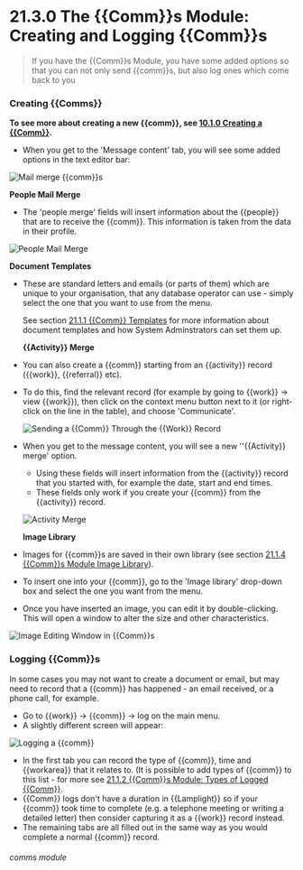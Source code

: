 # 21.3.0 The {{Comm}}s Module: Creating and Logging {{Comm}}s

> If you have the {{Comm}}s Module, you have some added options so that you can not only send {{comm}}s, but also log ones which come back to you 

### Creating {{Comms}}

**To see more about creating a new {{comm}}, see [10.1.0 Creating a {{Comm}}](/help/index/p/10.1.0).**

- When you  get to the 'Message content' tab, you will see some added options in the text editor bar:

![Mail merge {{comm}}s](21.3.0b.png)

   **People Mail Merge**

- The 'people merge' fields will insert information about the {{people}} that are to receive the {{comm}}. This information is taken from the data in their profile.

![People Mail Merge](21.3.0a.png)

   **Document Templates**

- These are standard letters and emails (or parts of them) which are unique to your organisation, that any database operator can use - simply select the one that you want to use from the menu.  
   
   See section [21.1.1  {{Comm}} Templates](/help/index/p/21.1.1) for more information about document templates and how System Adminstrators can set them up.

   **{{Activity}} Merge**

- You can also create a {{comm}} starting from an {{activity}} record ({{work}}, {{referral}} etc). 
- To do this, find the relevant record (for example by going to {{work}} -> view {{work}}), then click on the context menu button next to it (or right-click on the line in the table), and choose 'Communicate'.  
  
  ![Sending a {{Comm}} Through the {{Work}} Record](21.3.0c.png)
  
- When you get to the message content, you will see a new ''{{Activity}} merge' option. 
   - Using these fields will insert information from the {{activity}} record that you started with, for example the date, start and end times. 
   - These fields only work if you create your {{comm}} from the {{activity}} record.
  
  ![Activity Merge](2121.3.0d.png)
  
   **Image Library**

- Images for {{comm}}s are saved in their own library (see section [21.1.4  {{Comm}}s Module Image Library](/help/index/p/21.1.4)). 
- To insert one into your {{comm}}, go to the 'Image library' drop-down box and select the one you want from the menu. 
- Once you have inserted an image, you can edit it by double-clicking. This will open a window to alter the size and other characteristics. 

![Image Editing Window in {{Comm}}s](21.3.0e.png)

### Logging {{Comm}}s  

In some cases you may not want to create a document or email, but may need to record that a {{comm}} has happened - an email received, or a phone call, for example. 

- Go to {{work}} -> {{comm}} -> log on the main menu. 
- A slightly different screen will appear:

![Logging a {{comm}}](89a.png)

- In the first tab you can record the type of {{comm}}, time and {{workarea}} that it relates to. (It is possible to add types of {{comm}} to this list - for more see [21.1.2 {{Comm}}s Module: Types of Logged {{Comm}}](/help/index/p/21.1.2).
- {{Comm}} logs don't have a duration in {{Lamplight}} so if your {{comm}} took time to complete (e.g. a telephone meeting or writing a detailed letter) then consider capturing it as a {{work}} record instead.
- The remaining tabs are all filled out in the same way as you would complete a normal {{comm}} record.


###### comms module
